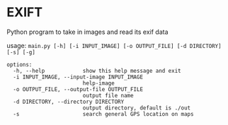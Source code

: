 # EXIFT
Python program to take in images and read its exif data

usage: `main.py [-h] [-i INPUT_IMAGE] [-o OUTPUT_FILE] [-d DIRECTORY] [-s] [-g]`
```
options:
  -h, --help            show this help message and exit
  -i INPUT_IMAGE, --input-image INPUT_IMAGE
                        help-image
  -o OUTPUT_FILE, --output-file OUTPUT_FILE
                        output file name
  -d DIRECTORY, --directory DIRECTORY
                        output directory, default is ./out
  -s                    search general GPS location on maps
```




